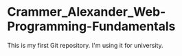Crammer_Alexander_Web-Programming-Fundamentals
==============================================

This is my first Git repository. I'm using it for university.
